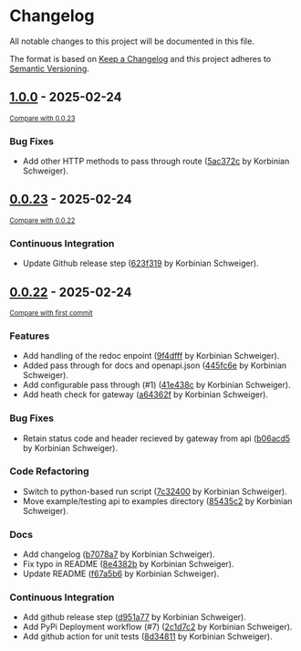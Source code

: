 # Changelog

All notable changes to this project will be documented in this file.

The format is based on [Keep a Changelog](http://keepachangelog.com/en/1.0.0/)
and this project adheres to [Semantic Versioning](http://semver.org/spec/v2.0.0.html).

<!-- insertion marker -->
## [1.0.0](https://github.com/kschweiger/fast-priority/releases/tag/1.0.0) - 2025-02-24

<small>[Compare with 0.0.23](https://github.com/kschweiger/fast-priority/compare/0.0.23...1.0.0)</small>

### Bug Fixes

- Add other HTTP methods to pass through route ([5ac372c](https://github.com/kschweiger/fast-priority/commit/5ac372ca0308ccd9c51ecafc4e7948a7a85da3cb) by Korbinian Schweiger).

## [0.0.23](https://github.com/kschweiger/fast-priority/releases/tag/0.0.23) - 2025-02-24

<small>[Compare with 0.0.22](https://github.com/kschweiger/fast-priority/compare/0.0.22...0.0.23)</small>

### Continuous Integration

- Update Github release step ([623f319](https://github.com/kschweiger/fast-priority/commit/623f31919da5b63731f991d2b047555814789ad3) by Korbinian Schweiger).

## [0.0.22](https://github.com/kschweiger/fast-priority/releases/tag/0.0.22) - 2025-02-24

<small>[Compare with first commit](https://github.com/kschweiger/fast-priority/compare/9e8b6a8e1f401d26868188f0307e27c8e642af2f...0.0.22)</small>

### Features

- Add handling of the redoc enpoint ([9f4dfff](https://github.com/kschweiger/fast-priority/commit/9f4dfff8450633d6021b795417f79b1ca8c9f7a3) by Korbinian Schweiger).
- Added pass through for docs and openapi.json ([445fc6e](https://github.com/kschweiger/fast-priority/commit/445fc6e0a99ddedb3c412a41fa4d6cd45c5b58e7) by Korbinian Schweiger).
- Add configurable pass through (#1) ([41e438c](https://github.com/kschweiger/fast-priority/commit/41e438c0e04fc207fb29956468692a0365425348) by Korbinian Schweiger).
- Add heath check for gateway ([a64362f](https://github.com/kschweiger/fast-priority/commit/a64362fdb5ceb4b7c7400050519973a03a93024e) by Korbinian Schweiger).

### Bug Fixes

- Retain status code and header recieved by gateway from api ([b06acd5](https://github.com/kschweiger/fast-priority/commit/b06acd5639ade5dd761cc4d7d456e438f83a9119) by Korbinian Schweiger).

### Code Refactoring

- Switch to python-based run script ([7c32400](https://github.com/kschweiger/fast-priority/commit/7c32400d681a779e19f7eb6470eb2f01633ab849) by Korbinian Schweiger).
- Move example/testing api to examples directory ([85435c2](https://github.com/kschweiger/fast-priority/commit/85435c2c331f98c1f0b5b6b1a5acb25b9476b950) by Korbinian Schweiger).

### Docs

- Add changelog ([b7078a7](https://github.com/kschweiger/fast-priority/commit/b7078a727f7f1804a867c26d772c8cdfc370e09c) by Korbinian Schweiger).
- Fix typo in README ([8e4382b](https://github.com/kschweiger/fast-priority/commit/8e4382be2e25303c1301d8af37a8c52a11376068) by Korbinian Schweiger).
- Update README ([f67a5b6](https://github.com/kschweiger/fast-priority/commit/f67a5b6ace38879767ae5654e1d46122ca6a4ba0) by Korbinian Schweiger).

### Continuous Integration

- Add github release step ([d951a77](https://github.com/kschweiger/fast-priority/commit/d951a774a835e9b471b60e57d4bd38cb0afeba3e) by Korbinian Schweiger).
- Add PyPi Deployment workflow (#7) ([2c1d7c2](https://github.com/kschweiger/fast-priority/commit/2c1d7c28cff6dbdc83dc280b1843c74ec082d277) by Korbinian Schweiger).
- Add github action for unit tests ([8d34811](https://github.com/kschweiger/fast-priority/commit/8d34811c18ed9e9c4467cda559f68bddba11727d) by Korbinian Schweiger).

